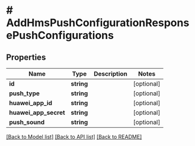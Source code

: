 # # AddHmsPushConfigurationResponsePushConfigurations

## Properties

Name | Type | Description | Notes
------------ | ------------- | ------------- | -------------
**id** | **string** |  | [optional]
**push_type** | **string** |  | [optional]
**huawei_app_id** | **string** |  | [optional]
**huawei_app_secret** | **string** |  | [optional]
**push_sound** | **string** |  | [optional]

[[Back to Model list]](../../README.md#models) [[Back to API list]](../../README.md#endpoints) [[Back to README]](../../README.md)
